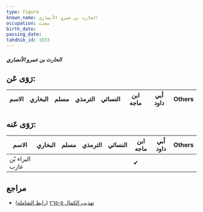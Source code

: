 ```yaml
---
type: figure
known_name: الحارث بن عمرو الأنصاري
occupation: محدث
birth_date:
passing_date:
tahdhib_id: 1033
---
```

##### الحارث بن عمرو الأنصاري

## رَوَى عَن:
| الاسم | البخاري | مسلم | الترمذي | النسائي | ابن ماجه | أبي داود | Others |
| ----- | ------- | ---- | ------- | ------- | -------- | -------- | ------ |
## رَوَى عَنه:
| الاسم           | البخاري | مسلم | الترمذي | النسائي | ابن ماجه | أبي داود | Others |
| --------------- | ------- | ---- | ------- | ------- | -------- | -------- | ------ |
| البراء بْن عازب |         |      |         |         | ✔        |          |        |
## مراجع
- [تهذيب الكمال ٥-٢٦٥](obsidian://open?vault=Tahdhib-al-Kamal&file=Figures/١٠٣٣-الحارث%20بن%20عمرو%20الأنصاري) ([رابط الشاملة](https://shamela.ws/book/3722/2343))